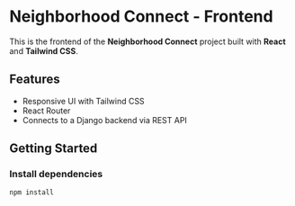 # Neighborhood Connect - Frontend

This is the frontend of the **Neighborhood Connect** project built with **React** and **Tailwind CSS**.

## Features
- Responsive UI with Tailwind CSS
- React Router 
- Connects to a Django backend via REST API

## Getting Started

### Install dependencies
```bash
npm install
